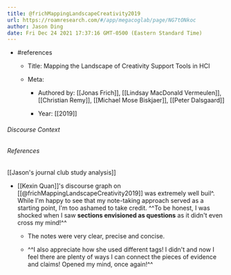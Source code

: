 ```yaml
---
title: @frichMappingLandscapeCreativity2019
url: https://roamresearch.com/#/app/megacoglab/page/NG7tONkoc
author: Jason Ding
date: Fri Dec 24 2021 17:37:16 GMT-0500 (Eastern Standard Time)
---
```


- #references

    - Title: Mapping the Landscape of Creativity Support Tools in HCI

    - Meta:

        - Authored by: [[Jonas Frich]], [[Lindsay MacDonald Vermeulen]], [[Christian Remy]], [[Michael Mose Biskjaer]], [[Peter Dalsgaard]]

        - Year: [[2019]]

###### Discourse Context



###### References

[[Jason's journal club study analysis]]

- [[Kexin Quan]]'s discourse graph on [[@frichMappingLandscapeCreativity2019]] was extremely well buil^. While I'm happy to see that my note-taking approach served as a starting point, I'm too ashamed to take credit. ^^To be honest, I was shocked when I saw **sections envisioned as questions** as it didn't even cross my mind!^^

    - The notes were very clear, precise and concise.

    - ^^I also appreciate how she used different tags! I didn't and now I feel there are plenty of ways I can connect the pieces of evidence and claims! Opened my mind, once again!^^
